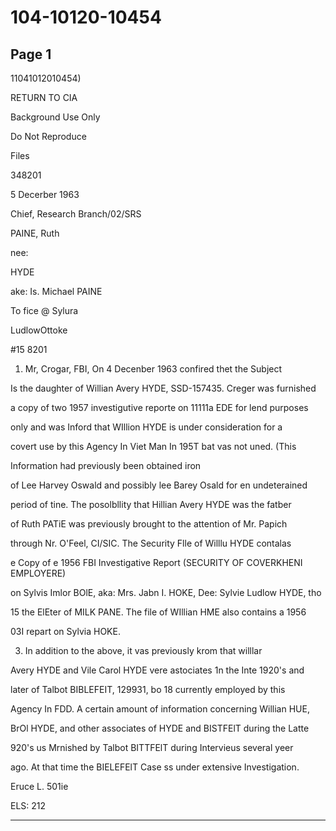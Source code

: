 # 104-10120-10454

## Page 1

11041012010454)

RETURN TO CIA

Background Use Only

Do Not Reproduce

Files

348201

5 Decerber 1963

Chief, Research Branch/02/SRS

PAINE, Ruth

nee:

HYDE

ake: Is. Michael PAINE

To fice @ Sylura

LudlowOttoke

#15 8201

1. Mr, Crogar, FBI, On 4 Decenber 1963 confired thet the Subject

Is the daughter of Willian Avery HYDE, SSD-157435. Creger was furnished

a copy of two 1957 investigutive reporte on 11111a EDE for lend purposes

only and was Inford that WIllion HYDE is under consideration for a

covert use by this Agency In Viet Man In 195T bat vas not uned. (This

Information had previously been obtained iron

of Lee Harvey Oswald and possibly lee Barey Osald for en undeterained

period of tine. The posolbllity that Hillian Avery HYDE was the fatber

of Ruth PATiE was previously brought to the attention of Mr. Papich

through Nr. O'Feel, CI/SIC. The Security Flle of Willlu HYDE contalas

e Copy of e 1956 FBI Investigative Report (SECURITY OF COVERKHENI EMPLOYERE)

on Sylvis Imlor BOlE, aka: Mrs. Jabn I. HOKE, Dee: Sylvie Ludlow HYDE, tho

15 the ElEter of MILK PANE. The file of WIllian HME also contains a 1956

03I repart on Sylvia HOKE.

3. In addition to the above, it vas previously krom that willlar

Avery HYDE and Vile Carol HYDE vere astociates 1n the Inte 1920's and

later of Talbot BIBLEFEIT, 129931, bo 18 currently employed by this

Agency In FDD. A certain amount of information concerning Willian HUE,

BrOl HYDE, and other associates of HYDE and BISTFElT during the Latte

920's us Mrnished by Talbot BITTFElT during Intervieus several yeer

ago. At that time the BIELEFElT Case ss under extensive Investigation.

Eruce L. 501ie

ELS: 212

---


